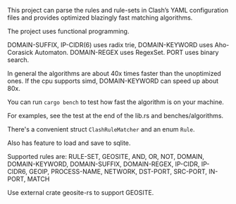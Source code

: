 This project can parse the rules and rule-sets in Clash’s YAML configuration files and provides optimized blazingly fast  matching algorithms.

The project uses functional programming.

DOMAIN-SUFFIX, IP-CIDR(6) uses radix trie, DOMAIN-KEYWORD uses Aho-Corasick Automaton.
DOMAIN-REGEX uses RegexSet. PORT uses binary search.

In general the algorithms are about 40x times faster than the unoptimized ones. If the cpu supports simd, DOMAIN-KEYWORD can speed up about 80x.

You can run `cargo bench` to test how fast the algorithm is on your machine.


For examples, see the test at the end of the lib.rs and benches/algorithms.

There's a convenient struct `ClashRuleMatcher` and an enum `Rule`.

Also has feature to load and save to sqlite.

Supported rules are:
RULE-SET, GEOSITE, AND, OR, NOT, DOMAIN, DOMAIN-KEYWORD, DOMAIN-SUFFIX, DOMAIN-REGEX,
IP-CIDR, IP-CIDR6, GEOIP, PROCESS-NAME, NETWORK, DST-PORT, SRC-PORT, IN-PORT, MATCH

Use external crate geosite-rs to support GEOSITE.
